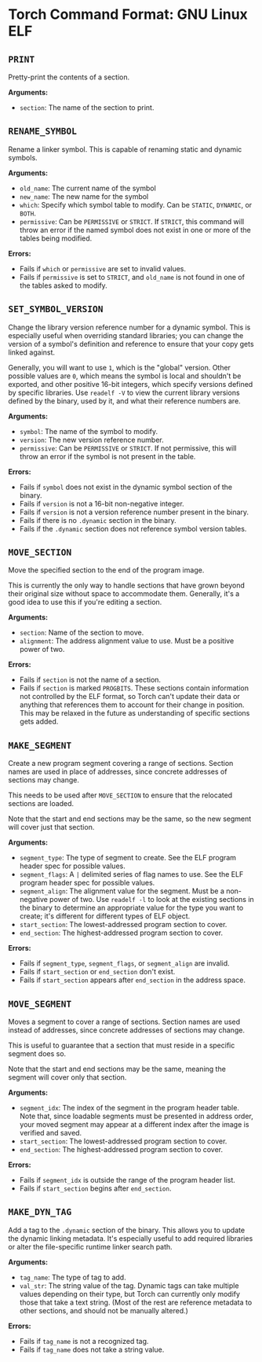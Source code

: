 # Torch Command Format: GNU Linux ELF

## `PRINT`

Pretty-print the contents of a section.

**Arguments:**

- `section`: The name of the section to print.

## `RENAME_SYMBOL`

Rename a linker symbol.  This is capable of renaming
static and dynamic symbols.

**Arguments:**

- `old_name`: The current name of the symbol
- `new_name`: The new name for the symbol
- `which`: Specify which symbol table to modify.  Can be `STATIC`, `DYNAMIC`, or `BOTH`.
- `permissive`: Can be `PERMISSIVE` or `STRICT`.  If `STRICT`, this command will throw an error if the named symbol does not exist in one or more of the tables being modified.

**Errors:**

- Fails if `which` or `permissive` are set to invalid values.
- Fails if `permissive` is set to `STRICT`, and `old_name` is not found in one of the tables asked to modify.

## `SET_SYMBOL_VERSION`

Change the library version reference number for a dynamic symbol.  This is especially useful when overriding standard libraries; you can change the version of a symbol's definition and reference to ensure that your copy gets linked against.

Generally, you will want to use `1`, which is the "global" version.  Other possible values are `0`, which means the symbol is local and shouldn't be exported, and other positive 16-bit integers, which specify versions defined by specific libraries.  Use `readelf -V` to view the current library versions defined by the binary, used by it, and what their reference numbers are.

**Arguments:**
- `symbol`: The name of the symbol to modify.
- `version`: The new version reference number.
- `permissive`: Can be `PERMISSIVE` or `STRICT`.  If not permissive, this will throw an error if the symbol is not present in the table. 

**Errors:**

- Fails if `symbol` does not exist in the dynamic symbol section of the binary.
- Fails if `version` is not a 16-bit non-negative integer.
- Fails if `version` is not a version reference number present in the binary.
- Fails if there is no `.dynamic` section in the binary.
- Fails if the `.dynamic` section does not reference symbol version tables.

## `MOVE_SECTION`

Move the specified section to the end of the program image.

This is currently the only way to handle sections that have grown beyond their original size without space to accommodate them.  Generally, it's a good idea to use this if you're editing a section.

**Arguments:**
- `section`: Name of the section to move.
- `alignment`: The address alignment value to use.  Must be a positive power of two.

**Errors:**

- Fails if `section` is not the name of a section.
- Fails if `section` is marked `PROGBITS`.  These sections contain information not controlled by the ELF format, so Torch can't update their data or anything that references them to account for their change in position.  This may be relaxed in the future as understanding of specific sections gets added.

## `MAKE_SEGMENT`

Create a new program segment covering a range of sections.  Section names are used in place of addresses, since concrete addresses of sections may change.

This needs to be used after `MOVE_SECTION` to ensure that the relocated sections are loaded.

Note that the start and end sections may be the same, so the new segment will cover just that section.

**Arguments:**

- `segment_type`: The type of segment to create.  See the ELF program header spec for possible values.
- `segment_flags`: A `|` delimited series of flag names to use.  See the ELF program header spec for possible values.
- `segment_align`: The alignment value for the segment.  Must be a non-negative power of two.  Use `readelf -l` to look at the existing sections in the binary to determine an appropriate value for the type you want to create; it's different for different types of ELF object.
- `start_section`: The lowest-addressed program section to cover.
- `end_section`: The highest-addressed program section to cover.

**Errors:**

- Fails if `segment_type`, `segment_flags`, or `segment_align` are invalid.
- Fails if `start_section` or `end_section` don't exist.
- Fails if `start_section` appears after `end_section` in the address space.

## `MOVE_SEGMENT`

Moves a segment to cover a range of sections.  Section names are used instead of addresses, since concrete addresses of sections may change.

This is useful to guarantee that a section that must reside in a specific segment does so.

Note that the start and end sections may be the same, meaning the segment will cover only that section.

**Arguments:**

- `segment_idx`: The index of the segment in the program header table.  Note that, since loadable segments must be presented in address order, your moved segment may appear at a different index after the image is verified and saved.
- `start_section`: The lowest-addressed program section to cover.
- `end_section`: The highest-addressed program section to cover.

**Errors:**

- Fails if `segment_idx` is outside the range of the program header list.
- Fails if `start_section` begins after `end_section`.

## `MAKE_DYN_TAG`

Add a tag to the `.dynamic` section of the binary.  This allows you to update the dynamic linking metadata.  It's especially useful to add required libraries or alter the file-specific runtime linker search path.

**Arguments:**

- `tag_name`: The type of tag to add.
- `val_str`: The string value of the tag.  Dynamic tags can take multiple values depending on their type, but Torch can currently only modify those that take a text string.  (Most of the rest are reference metadata to other sections, and should not be manually altered.)

**Errors:**

- Fails if `tag_name` is not a recognized tag.
- Fails if `tag_name` does not take a string value.